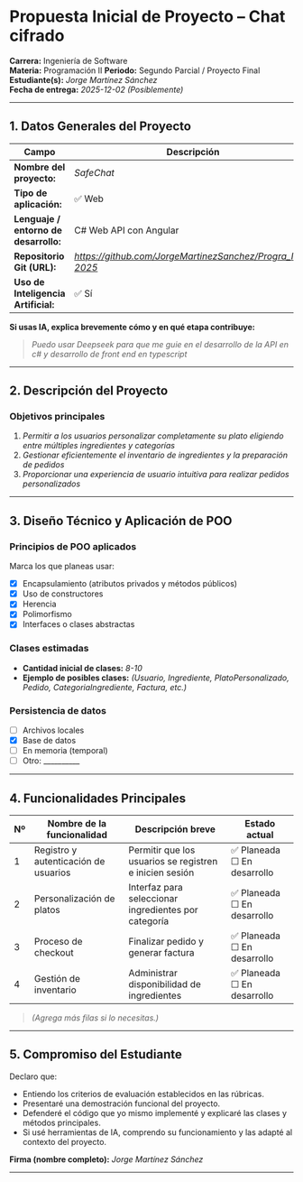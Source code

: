 # Propuesta Inicial de Proyecto – Chat cifrado

**Carrera:** Ingeniería de Software  
**Materia:** Programación II
**Periodo:** Segundo Parcial / Proyecto Final  
**Estudiante(s):** *Jorge Martínez Sánchez*  
**Fecha de entrega:** *2025-12-02 (Posiblemente)*  

---

## 1. Datos Generales del Proyecto

| Campo | Descripción |
|--------|-------------|
| **Nombre del proyecto:** | *SafeChat* |
| **Tipo de aplicación:** | ✅ Web |
| **Lenguaje / entorno de desarrollo:** | C# Web API con Angular |
| **Repositorio Git (URL):** | *https://github.com/JorgeMartinezSanchez/Progra_II_2-2025* |
| **Uso de Inteligencia Artificial:** | ✅ Sí |

**Si usas IA, explica brevemente cómo y en qué etapa contribuye:**  
> _Puedo usar Deepseek para que me guie en el desarrollo de la API en c# y desarrollo de front end en typescript_

---

## 2. Descripción del Proyecto



### Objetivos principales
1.  *Permitir a los usuarios personalizar completamente su plato eligiendo entre múltiples ingredientes y categorías*
2.  *Gestionar eficientemente el inventario de ingredientes y la preparación de pedidos*
3.  *Proporcionar una experiencia de usuario intuitiva para realizar pedidos personalizados*

---

## 3. Diseño Técnico y Aplicación de POO

### Principios de POO aplicados
Marca los que planeas usar:
- [x] Encapsulamiento (atributos privados y métodos públicos)
- [x] Uso de constructores
- [x] Herencia
- [x] Polimorfismo
- [x] Interfaces o clases abstractas

### Clases estimadas
- **Cantidad inicial de clases:** *8-10*  
- **Ejemplo de posibles clases:** *(Usuario, Ingrediente, PlatoPersonalizado, Pedido, CategoriaIngrediente, Factura, etc.)*


### Persistencia de datos
- [ ] Archivos locales  
- [x] Base de datos  
- [ ] En memoria (temporal)  
- [ ] Otro: __________

---

## 4. Funcionalidades Principales

| Nº | Nombre de la funcionalidad | Descripción breve | Estado actual |
|----|----------------------------|-------------------|----------------|
| 1 | Registro y autenticación de usuarios | Permitir que los usuarios se registren e inicien sesión | ✅ Planeada ☐ En desarrollo |
| 2 | Personalización de platos | Interfaz para seleccionar ingredientes por categoría | ✅ Planeada ☐ En desarrollo |
| 3 | Proceso de checkout | Finalizar pedido y generar factura | ✅ Planeada ☐ En desarrollo |
| 4 | Gestión de inventario | Administrar disponibilidad de ingredientes | ✅ Planeada ☐ En desarrollo |

> *(Agrega más filas si lo necesitas.)*

---

## 5. Compromiso del Estudiante

Declaro que:
- Entiendo los criterios de evaluación establecidos en las rúbricas.
- Presentaré una demostración funcional del proyecto.
- Defenderé el código que yo mismo implementé y explicaré las clases y métodos principales.
- Si usé herramientas de IA, comprendo su funcionamiento y las adapté al contexto del proyecto.

**Firma (nombre completo):** *Jorge Martínez Sánchez* 

---
